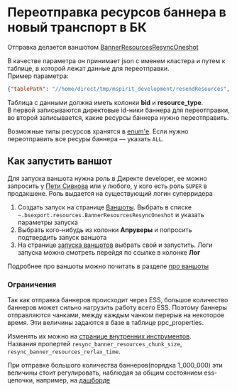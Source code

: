 # Переотправка ресурсов баннера в новый транспорт в БК

Отправка делается ваншотом [BannerResourcesResyncOneshot](https://a.yandex-team.ru/arc/trunk/arcadia/direct/oneshot/src/main/java/ru/yandex/direct/oneshot/oneshots/bsexport/resources/BannerResourcesResyncOneshot.kt?rev=r7671509#L74)

В качестве параметра он принимает json c именем кластера и путем к таблице, в которой лежат данные для переотправки.  
Пример параметра:
```json
{"tablePath": "//home/direct/tmp/mspirit_development/resendResources", "ytCluster": "HAHN"}
```

Таблица с данными должна иметь колонки **bid** и **resource_type**.  
В первой записываются директовые id-ники баннера для переотправки, во второй записывается, какие ресурсы баннера нужно переотправить.

Возможные типы ресурсов хранятся в [enum'е](https://a.yandex-team.ru/arc/trunk/arcadia/direct/apps/event-sourcing-system/config/src/main/java/ru/yandex/direct/ess/logicobjects/bsexport/resources/BannerResourceType.java?rev=r7673417#L3).
Если нужно переотправить все ресуры баннера — указать `ALL`.

## Как запустить ваншот
Для запуска ваншота нужна роль в Директе developer, ее можно запросить у [Пети Сивкова](https://staff.yandex-team.ru/sivkov) или у любого, у кого есть роль `SUPER` в продакшене. Роль выдается на существующий логин суперридера

1. Создать запуск на странице [Ваншоты](https://direct.yandex.ru/internal_tools/#oneshots).
   Выбрать в списке `~.bsexport.resources.BannerResourcesResyncOneshot` и указать параметры запуска
1. Выбрать кого-нибудь из колонки **Апруверы** и попросить подтвердить запуск ваншота
1. На странице [запуска ваншотов](https://direct.yandex.ru/internal_tools/#oneshot_launches) выбрать свой и запустить.
    Логи запуска можно смотреть перейдя по ссылке в колонке **Лог**

Подробнее про ваншоты можно почитать в разделе [про ваншоты](../oneshot/concept.md)

### Ограничения

Так как отправка баннеров происходит через ESS, большое количество баннеров может сильно нагрузить работу всего ESS.
Поэтому баннеры отправляются чанками, между каждым чанком перерыв на некоторое время. Эти величины задаются в базе в таблице ppc_properties.

Изменять их можно на [странице внутренних инструментов](https://direct.yandex.ru/internal_tools/#set_typed_ppc_property).  
Названия пропертей `resync_banner_resources_chunk_size`, `resync_banner_resources_rerlax_time`.

При отправке большого количества баннеров(порядка 1_000_000) эти величины стоит регулировать, наблюдая за общим состоянием ess-цепочки, например, на [дашборде](https://solomon.yandex-team.ru/?project=direct&dashboard=ess&project=direct&cluster=app_binlogbroker&service=java-monitoring&env=production)
